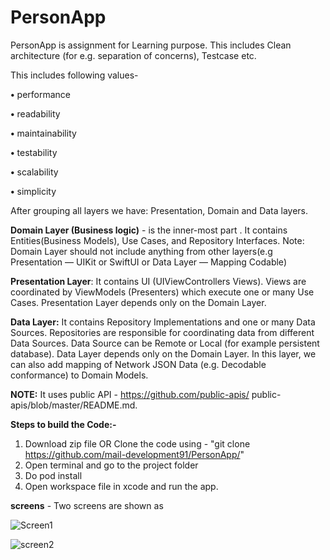 # PersonApp
PersonApp is assignment for Learning purpose. This includes Clean architecture (for e.g. separation of concerns), Testcase etc.

This includes following values- 

**•** performance

**•** readability

**•** maintainability 

**•** testability

**•** scalability

**•** simplicity



After grouping all layers we have: Presentation, Domain and Data layers.

**Domain Layer (Business logic)** - is the inner-most part . It contains Entities(Business Models), Use Cases, and Repository Interfaces. 
Note: Domain Layer should not include anything from other layers(e.g Presentation — UIKit or SwiftUI or Data Layer — Mapping Codable)


**Presentation Layer**: It contains UI (UIViewControllers Views). Views are coordinated by ViewModels (Presenters) which execute one or many Use Cases. Presentation Layer depends only on the Domain Layer.

**Data Layer:** It contains Repository Implementations and one or many Data Sources. Repositories are responsible for coordinating data from different Data Sources. Data Source can be Remote or Local (for example persistent database). Data Layer depends only on the Domain Layer. In this layer, we can also add mapping of Network JSON Data (e.g. Decodable conformance) to Domain Models.


**NOTE:** It uses public API - https://github.com/public-apis/
public-apis/blob/master/README.md.



****Steps to build the Code:-****
  1. Download zip file OR Clone the code using - "git clone https://github.com/mail-development91/PersonApp/"
  2. Open terminal and go to the project folder
  3. Do pod install
  4. Open workspace file in xcode and run the app.



**screens** - Two screens are shown as

![Screen1](https://github.com/mail-development91/PersonApp/assets/159416832/48f3f951-8a3c-476b-8c8a-c577cd5230b9)


![screen2](https://github.com/mail-development91/PersonApp/assets/159416832/e01ec700-ec9a-43ad-967a-373641c30791)



